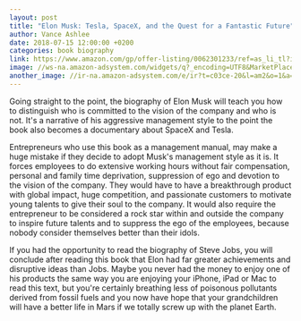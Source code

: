 ```yaml
---
layout: post
title: "Elon Musk: Tesla, SpaceX, and the Quest for a Fantastic Future"
author: Vance Ashlee
date: 2018-07-15 12:00:00 +0200
categories: book biography
link: https://www.amazon.com/gp/offer-listing/0062301233/ref=as_li_tl?ie=UTF8&camp=1789&creative=9325&creativeASIN=0062301233&linkCode=am2&tag=htmfilho04-20&linkId=1d30acd2b8cb7e3873f99e821345fa5b
image: //ws-na.amazon-adsystem.com/widgets/q?_encoding=UTF8&MarketPlace=US&ASIN=0062301233&ServiceVersion=20070822&ID=AsinImage&WS=1&Format=_SL160_&tag=htmfilho04-20
another_image: //ir-na.amazon-adsystem.com/e/ir?t=c03ce-20&l=am2&o=1&a=0062301233
---
```


Going straight to the point, the biography of Elon Musk will teach you how to distinguish who is committed to the vision of the company and who is not. It's a narrative of his aggressive management style to the point the book also becomes a documentary about SpaceX and Tesla.

Entrepreneurs who use this book as a management manual, may make a huge mistake if they decide to adopt Musk's management style as it is. It forces employees to do extensive working hours without fair compensation, personal and family time deprivation, suppression of ego and devotion to the vision of the company. They would have to have a breakthrough product with global impact, huge competition, and passionate customers to motivate young talents to give their soul to the company. It would also require the entrepreneur to be considered a rock star within and outside the company to inspire future talents and to suppress the ego of the employees, because nobody consider themselves better than their idols.

If you had the opportunity to read the biography of Steve Jobs, you will conclude after reading this book that Elon had far greater achievements and disruptive ideas than Jobs. Maybe you never had the money to enjoy one of his products the same way you are enjoying your iPhone, iPad or Mac to read this text, but you're certainly breathing less of poisonous pollutants derived from fossil fuels and you now have hope that your grandchildren will have a better life in Mars if we totally screw up with the planet Earth.
